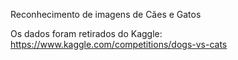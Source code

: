 Reconhecimento de imagens de Cães e Gatos


Os dados foram retirados do Kaggle: https://www.kaggle.com/competitions/dogs-vs-cats
